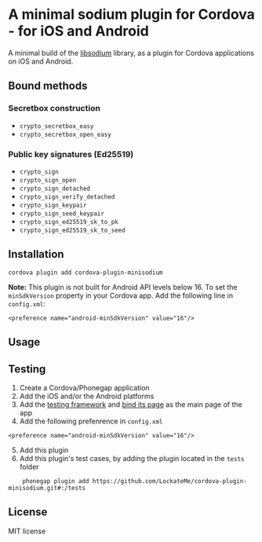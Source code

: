 # A minimal sodium plugin for Cordova - for iOS and Android

A minimal build of the [libsodium](https://github.com/jedisct1/libsodium.git) library, as a plugin for Cordova applications on iOS and Android.

## Bound methods

### Secretbox construction
* `crypto_secretbox_easy`
* `crypto_secretbox_open_easy`

### Public key signatures (Ed25519)
* `crypto_sign`
* `crypto_sign_open`
* `crypto_sign_detached`
* `crypto_sign_verify_detached`
* `crypto_sign_keypair`
* `crypto_sign_seed_keypair`
* `crypto_sign_ed25519_sk_to_pk`
* `crypto_sign_ed25519_sk_to_seed`

## Installation

	cordova plugin add cordova-plugin-minisodium

__Note:__ This plugin is not built for Android API levels below 16. To set the `minSdkVersion` property in your Cordova app. Add the following line in `config.xml`:
```
<preference name="android-minSdkVersion" value="16"/>
```

## Usage

## Testing

1. Create a Cordova/Phonegap application
2. Add the iOS and/or the Android platforms
3. Add the [testing framework](https://github.com/apache/cordova-plugin-test-framework) and [bind its page](https://github.com/apache/cordova-plugin-test-framework#running-plugin-tests) as the main page of the app
4. Add the following prefenrence in `config.xml`
```
<preference name="android-minSdkVersion" value="16"/>
```
5. Add this plugin
6. Add this plugin's test cases, by adding the plugin located in the `tests` folder
```
	phonegap plugin add https://github.com/LockateMe/cordova-plugin-minisodium.git#:/tests
```

## License

MIT license

